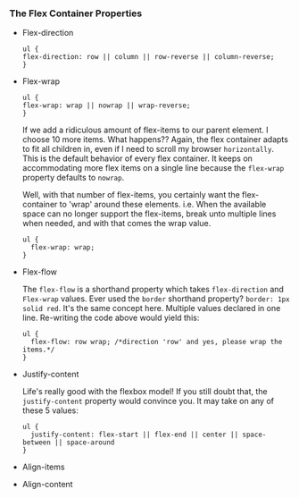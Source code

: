 ### The Flex Container Properties

- Flex-direction
  ```
  ul {
  flex-direction: row || column || row-reverse || column-reverse;
  }
  ```
  
- Flex-wrap
  ```
  ul {
  flex-wrap: wrap || nowrap || wrap-reverse;
  }
  ```
  
  If we add a ridiculous amount of flex-items to our parent element. I choose 10 more items. What happens??
  Again, the flex container adapts to fit all children in, even if I need to scroll my browser `horizontally`.
  This is the default behavior of every flex container. It keeps on accommodating more flex items on a single line
  because the `flex-wrap` property defaults to `nowrap`.
  
  Well, with that number of flex-items, you certainly want the flex-container to 'wrap' around these elements. i.e.
  When the available space can no longer support the flex-items, break unto multiple lines when needed,
  and with that comes the wrap value.
  
  ```
  ul {
	flex-wrap: wrap;
  }
  ```
  
  
- Flex-flow

  The `flex-flow` is a shorthand property which takes `flex-direction` and `Flex-wrap` values. Ever used the `border`
  shorthand property? `border: 1px solid red`. It's the same concept here. Multiple values declared in one line.
  Re-writing the code above would yield this:
  ```
  ul {
	flex-flow: row wrap; /*direction 'row' and yes, please wrap the items.*/
  }
  ```
  
- Justify-content

  Life's really good with the flexbox model! If you still doubt that, the `justify-content` property would convince you.
  It may take on any of these 5 values:
  ```
  ul {
	justify-content: flex-start || flex-end || center || space-between || space-around
  }
  ```
  
- Align-items
  
- Align-content
  
  
